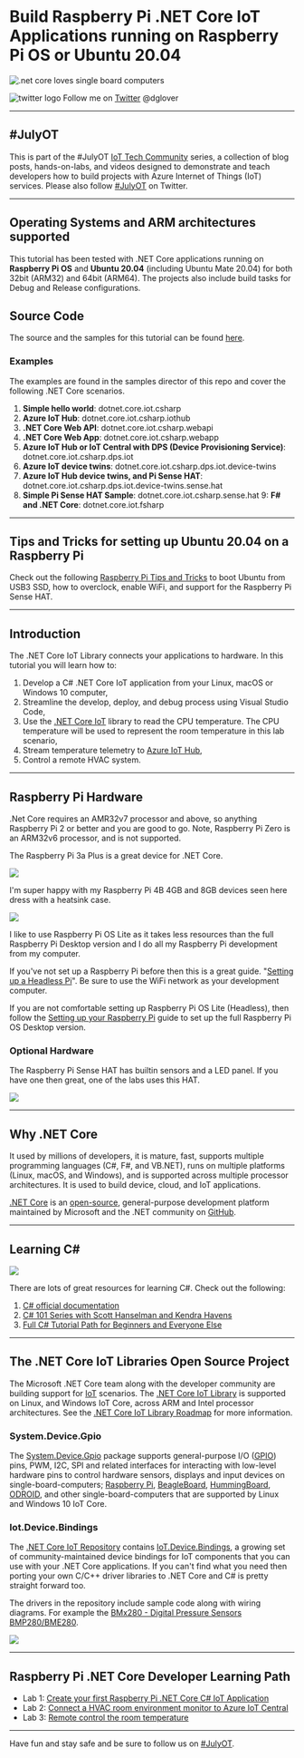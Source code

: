 # Build Raspberry Pi .NET Core IoT Applications running on Raspberry Pi OS or Ubuntu 20.04

![.net core loves single board computers](https://raw.githubusercontent.com/gloveboxes/Create-RaspberryPi-dotNET-Core-C-Sharp-IoT-Applications/master/resources/banner.png)

![twitter logo](https://raw.githubusercontent.com/gloveboxes/Create-RaspberryPi-dotNET-Core-C-Sharp-IoT-Applications/master/resources/twitter-logo.png) Follow me on [Twitter](https://twitter.com/dglover) @dglover

---

## #JulyOT

This is part of the #JulyOT [IoT Tech Community](http://aka.ms/julyot) series, a collection of blog posts, hands-on-labs, and videos designed to demonstrate and teach developers how to build projects with Azure Internet of Things (IoT) services. Please also follow [#JulyOT](https://twitter.com/hashtag/JulyOT) on Twitter.

---

## Operating Systems and ARM architectures supported

This tutorial has been tested with .NET Core applications running on **Raspberry Pi OS** and **Ubuntu 20.04** (including Ubuntu Mate 20.04) for both 32bit (ARM32) and 64bit (ARM64). The projects also include build tasks for Debug and Release configurations.

## Source Code

The source and the samples for this tutorial can be found [here](https://gloveboxes.github.io/Create-RaspberryPi-dotNET-Core-C-Sharp-IoT-Applications/).

### Examples

The examples are found in the samples director of this repo and cover the following .NET Core scenarios.

1. **Simple hello world**: dotnet.core.iot.csharp
2. **Azure IoT Hub**: dotnet.core.iot.csharp.iothub
3. **.NET Core Web API**: dotnet.core.iot.csharp.webapi
4. **.NET Core Web App**: dotnet.core.iot.csharp.webapp
5. **Azure IoT Hub or IoT Central with DPS (Device Provisioning Service)**: dotnet.core.iot.csharp.dps.iot
6. **Azure IoT device twins**: dotnet.core.iot.csharp.dps.iot.device-twins
7. **Azure IoT Hub device twins, and Pi Sense HAT**: dotnet.core.iot.csharp.dps.iot.device-twins.sense.hat
8. **Simple Pi Sense HAT Sample**: dotnet.core.iot.csharp.sense.hat
9: **F# and .NET Core**: dotnet.core.iot.fsharp

---

## Tips and Tricks for setting up Ubuntu 20.04 on a Raspberry Pi

Check out the following [Raspberry Pi Tips and Tricks](./TIPS_AND_TRICKS.md) to boot Ubuntu from USB3 SSD, how to overclock, enable WiFi, and support for the Raspberry Pi Sense HAT.

---

## Introduction

The .NET Core IoT Library connects your applications to hardware. In this tutorial you will learn how to:

1. Develop a C# .NET Core IoT application from your Linux, macOS or Windows 10 computer,
2. Streamline the develop, deploy, and debug process using Visual Studio Code,
3. Use the [.NET Core IoT](https://dotnet.microsoft.com/apps/iot?WT.mc_id=iot-0000-dglover) library to read the CPU temperature. The CPU temperature will be used to represent the room temperature in this lab scenario,
4. Stream temperature telemetry to [Azure IoT Hub](https://docs.microsoft.com/azure/iot-hub/about-iot-hub?WT.mc_id=iot-0000-dglover),
5. Control a remote HVAC system.

---

## Raspberry Pi Hardware

.Net Core requires an AMR32v7 processor and above, so anything Raspberry Pi 2 or better and you are good to go. Note, Raspberry Pi Zero is an ARM32v6 processor, and is not supported.

The Raspberry Pi 3a Plus is a great device for .NET Core.

![](https://raw.githubusercontent.com/gloveboxes/Create-RaspberryPi-dotNET-Core-C-Sharp-IoT-Applications/master/resources/raspberrypi-3a-plus.jpg)

I'm super happy with my Raspberry Pi 4B 4GB and 8GB devices seen here dress with a heatsink case.

![](https://raw.githubusercontent.com/gloveboxes/Create-RaspberryPi-dotNET-Core-C-Sharp-IoT-Applications/master/resources/aluminium-heatsink-case-for-raspberry-pi-4-black_1_1.png)

I like to use Raspberry Pi OS Lite as it takes less resources than the full Raspberry Pi Desktop version and I do all my Raspberry Pi development from my computer.

If you've not set up a Raspberry Pi before then this is a great guide. "[Setting up a Headless Pi](https://learn.pimoroni.com/tutorial/sandyj/setting-up-a-headless-pi)". Be sure to use the WiFi network as your development computer.

If you are not comfortable setting up Raspberry Pi OS Lite (Headless), then follow the [Setting up your Raspberry Pi](https://projects.raspberrypi.org/en/projects/raspberry-pi-setting-up) guide to set up the full Raspberry Pi OS Desktop version.

### Optional Hardware

The Raspberry Pi Sense HAT has builtin sensors and a LED panel. If you have one then great, one of the labs uses this HAT.

![](https://raw.githubusercontent.com/gloveboxes/Create-RaspberryPi-dotNET-Core-C-Sharp-IoT-Applications/master/resources/pi-sense-hat.jpg)

---

## Why .NET Core

It used by millions of developers, it is mature, fast, supports multiple programming languages (C#, F#, and VB.NET), runs on multiple platforms (Linux, macOS, and Windows), and is supported across multiple processor architectures. It is used to build device, cloud, and IoT applications.

[.NET Core](https://docs.microsoft.com/dotnet/core?WT.mc_id=iot-0000-dglover) is an [open-source](https://github.com/dotnet/coreclr/blob/master/LICENSE.TXT), general-purpose development platform maintained by Microsoft and the .NET community on [GitHub](https://github.com/dotnet/core).

---

## Learning C#

![](https://raw.githubusercontent.com/gloveboxes/Create-RaspberryPi-dotNET-Core-C-Sharp-IoT-Applications/master/resources/c-sharp.png)

There are lots of great resources for learning C#. Check out the following:

1. [C# official documentation](https://docs.microsoft.com/dotnet/csharp/?WT.mc_id=iot-0000-dglover)
2. [C# 101 Series with Scott Hanselman and Kendra Havens](https://aka.ms/dotnet3-csharp)
3. [Full C# Tutorial Path for Beginners and Everyone Else](https://youtu.be/LUv20QxXjfw)

---

## The .NET Core IoT Libraries Open Source Project

The Microsoft .NET Core team along with the developer community are building support for [IoT](https://en.wikipedia.org/wiki/Internet_of_things) scenarios. The [.NET Core IoT Library](https://github.com/dotnet/iot) is supported on Linux, and Windows IoT Core, across ARM and Intel processor architectures. See the [.NET Core IoT Library Roadmap](https://github.com/dotnet/iot/blob/master/Documentation/roadmap.md) for more information.

### System.Device.Gpio

The [System.Device.Gpio](https://www.nuget.org/packages/System.Device.Gpio)  package supports general-purpose I/O ([GPIO](https://en.wikipedia.org/wiki/General-purpose_input/output)) pins, PWM, I2C, SPI and related interfaces for interacting with low-level hardware pins to control hardware sensors, displays and input devices on single-board-computers; [Raspberry Pi](https://www.raspberrypi.org/), [BeagleBoard](https://beagleboard.org/), [HummingBoard](https://www.solid-run.com/nxp-family/hummingboard/), [ODROID](https://www.hardkernel.com/), and other single-board-computers that are supported by Linux and Windows 10 IoT Core.

### Iot.Device.Bindings

The [.NET Core IoT Repository](https://github.com/dotnet/iot/tree/master/src) contains [IoT.Device.Bindings](https://www.nuget.org/packages/Iot.Device.Bindings), a growing set of community-maintained device bindings for IoT components that you can use with your .NET Core applications. If you can't find what you need then porting your own C/C++ driver libraries to .NET Core and C# is pretty straight forward too.

The drivers in the repository include sample code along with wiring diagrams. For example the [BMx280 - Digital Pressure Sensors BMP280/BME280](https://github.com/dotnet/iot/tree/master/src/devices/Bmxx80).

![](https://raw.githubusercontent.com/gloveboxes/Create-RaspberryPi-dotNET-Core-C-Sharp-IoT-Applications/master/resources/rpi-bmp280_i2c.png)

---

## Raspberry Pi .NET Core Developer Learning Path



* Lab 1: [Create your  first Raspberry Pi .NET Core C# IoT Application](https://github.com/gloveboxes/Create-RaspberryPi-dotNET-Core-C-Sharp-IoT-Applications/blob/master/labs/Lab_1_Build_dot_NET_Core_app/README.md)
* Lab 2: [Connect a HVAC room environment monitor to Azure IoT Central](https://github.com/gloveboxes/Create-RaspberryPi-dotNET-Core-C-Sharp-IoT-Applications/blob/master/labs/Lab_2_Azure_IoT_Central/README.md)
* Lab 3: [Remote control the room temperature](https://github.com/gloveboxes/Create-RaspberryPi-dotNET-Core-C-Sharp-IoT-Applications/blob/master/labs/Lab_3_IoT_Central_and_Device_Twins/README.md)

---

Have fun and stay safe and be sure to follow us on [#JulyOT](https://twitter.com/hashtag/JulyOT?src=hash&ref_src=twsrc%5Etfw).
